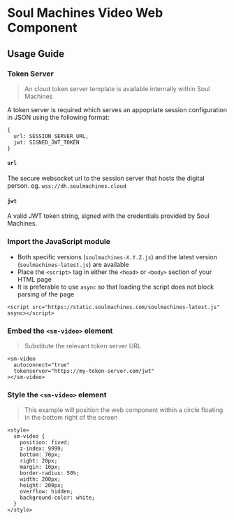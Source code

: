 # Soul Machines Video Web Component

## Usage Guide

### Token Server

> An cloud token server template is available internally within Soul Machines

A token server is required which serves an appopriate session configuration in JSON using the following format:

```
{
  url: SESSION_SERVER_URL,
  jwt: SIGNED_JWT_TOKEN
}

```

#### `url`

The secure websocket url to the session server that hosts the digital person.
eg. `wss://dh.soulmachines.cloud`

#### `jwt`

A valid JWT token string, signed with the credentials provided by Soul Machines.

### Import the JavaScript module

- Both specific versions (`soulmachines-X.Y.Z.js`) and the latest version (`soulmachines-latest.js`) are available
- Place the `<script>` tag in either the `<head>` or `<body>` section of your HTML page
- It is preferable to use `async` so that loading the script does not block parsing of the page

```
<script src="https://static.soulmachines.com/soulmachines-latest.js" async></script>
```

### Embed the `<sm-video>` element

> Substitute the relevant token server URL

```
<sm-video
  autoconnect="true"
  tokenserver="https://my-token-server.com/jwt"
></sm-video>
```

### Style the `<sm-video>` element

> This example will position the web component within a circle floating in the bottom right of the screen

```
<style>
  sm-video {
    position: fixed;
    z-index: 9999;
    bottom: 70px;
    right: 20px;
    margin: 10px;
    border-radius: 50%;
    width: 200px;
    height: 200px;
    overflow: hidden;
    background-color: white;
  }
</style>
```
